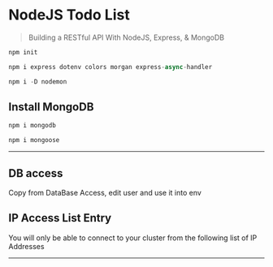 # NodeJS Todo List

> Building a RESTful API With NodeJS, Express, & MongoDB

```js
npm init

npm i express dotenv colors morgan express-async-handler

npm i -D nodemon
```

## Install MongoDB

```js
npm i mongodb

npm i mongoose
```

---

## DB access

Copy from DataBase Access, edit user and use it into env

## IP Access List Entry

You will only be able to connect to your cluster from the following list of IP Addresses

---

